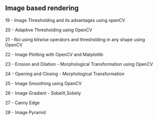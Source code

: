 ## Image based rendering

19 - Image Thresholding and its advantages using openCV

20 - Adaptive Thresholding using OpenCV

21 - Roi using bitwise operators and thresholding in any shape using OpenCV

22 - Image Plotting with OpenCV and Matplotlib

23 - Erosion and Dilation - Morphological Transformation using OpenCV

24 - Opening and Closing - Morphological Transformation

25 - Image Smoothing using OpenCV

26 - Image Gradient - SobelX,Sobely

27 - Canny Edge

28 - Image Pyramid
